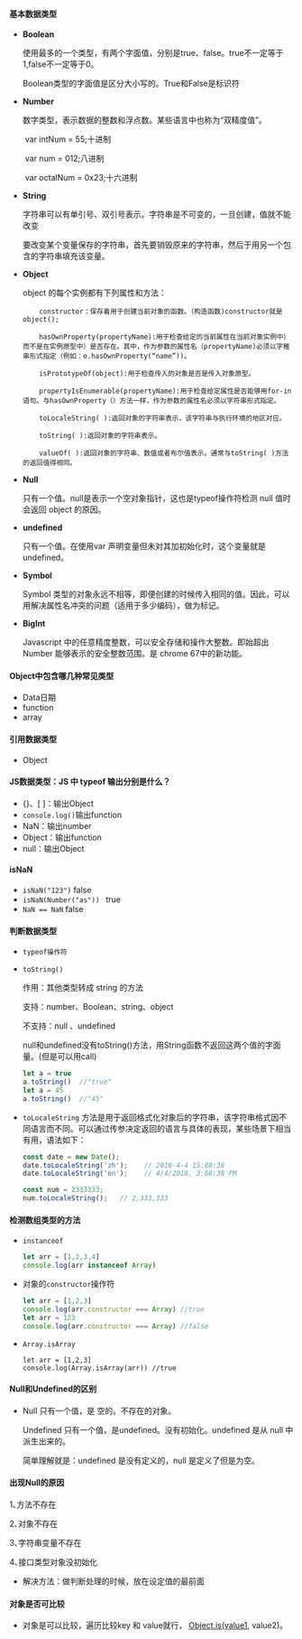 #### 基本数据类型

* **Boolean**

  使用最多的一个类型，有两个字面值，分别是true、false。true不一定等于1,false不一定等于0。

   Boolean类型的字面值是区分大小写的。True和False是标识符

* **Number**

  数字类型，表示数据的整数和浮点数。某些语言中也称为“双精度值”。

  ​     var intNum = 55;十进制

  ​     var num = 012;八进制

  ​     var octalNum = 0x23;十六进制

* **String**

  字符串可以有单引号、双引号表示。字符串是不可变的，一旦创建，值就不能改变

    要改变某个变量保存的字符串，首先要销毁原来的字符串，然后于用另一个包含的字符串填充该变量。

* **Object**

  object 的每个实例都有下列属性和方法：

          constructor：保存着用于创建当前对象的函数。（构造函数)constructor就是object();
      
          hasOwnProperty(propertyName):用于检查给定的当前属性在当前对象实例中）而不是在实例原型中）是否存在。其中，作为参数的属性名（propertyName)必须以字稚串形式指定（例如：o.hasOwnProperty(“name”))。
      
          isPrototypeOf(object):用于检查传入的对象是否是传入对象原型。
      
          propertyIsEnumerable(propertyName):用于检查给定属性是否能够用for-in语句。与hasOwnProperty（）方法一样，作为参数的属性名必须以字符串形式指定。
      
          toLocaleString( ):返回对象的字符串表示，该字符串与执行环境的地区对应。
      
          toString( ):返回对象的字符串表示。
      
          valueOf( ):返回对象的字符串、数值或者布尔值表示。通常与toString( )方法的返回值得相同。

* **Null**

  只有一个值。null是表示一个空对象指针，这也是typeof操作符检测 null 值时会返回 object 的原因。

* **undefined**

  只有一个值。在使用var 声明变量但未对其加初始化时，这个变量就是undefined。

* **Symbol**

  Symbol 类型的对象永远不相等，即便创建的时候传入相同的值。因此，可以用解决属性名冲突的问题（适用于多少编码），做为标记。

* **BigInt**

  Javascript 中的任意精度整数，可以安全存储和操作大整数。即始超出 Number 能够表示的安全整数范围。是 chrome 67中的新功能。

#### Object中包含哪几种常见类型

* Data日期
* function
* array

#### 引用数据类型

* Object

#### JS数据类型：JS 中 typeof 输出分别是什么？

* {}、[ ]：输出Object
* `console.log()`输出function
* NaN：输出number
* Object：输出function
* null：输出Object

#### isNaN

* `isNaN("123")`    false
* `isNaN(Number("as")) ` true
* `NaN == NaN`   false

#### 判断数据类型

* `typeof操作符`

* `toString()`

   作用：其他类型转成 string 的方法

   支持：number、Boolean、string、object 

   不支持：null 、undefined

  ​	null和undefined没有toString()方法，用String函数不返回这两个值的字面量。(但是可以用call)

  ```js
  let a = true
  a.toString()	//"true"
  let a = 45
  a.toString()	//"45"
  ```

* `toLocaleString` 方法是用于返回格式化对象后的字符串，该字符串格式因不同语言而不同。可以通过传参决定返回的语言与具体的表现，某些场景下相当有用，语法如下：

  ```js
  const date = new Date();
  date.toLocaleString('zh');    // 2018-4-4 15:08:38
  date.toLocaleString('en');    // 4/4/2018, 3:08:38 PM
  
  const num = 2333333;
  num.toLocaleString();   // 2,333,333
  ```

#### 检测数组类型的方法

* `instanceof`

  ```js
  let arr = [1,2,3,4]
  console.log(arr instanceof Array)
  ```

* 对象的`constructor`操作符

  ```js
  let arr = [1,2,3]
  console.log(arr.constructor === Array) //true
  let arr = 123
  console.log(arr.constructor === Array) //false
  ```

* `Array.isArray`

  ```
  let arr = [1,2,3]
  console.log(Array.isArray(arr)) //true
  ```

#### Null和Undefined的区别

* Null 只有一个值，是 空的。不存在的对象。

    Undefined 只有一个值，是undefined。没有初始化。undefined 是从 null 中派生出来的。

    简单理解就是：undefined 是没有定义的，null 是定义了但是为空。

#### 出现Null的原因

1､方法不存在

2､对象不存在

3､字符串变量不存在

4､接口类型对象没初始化 

* 解决方法：做判断处理的时候，放在设定值的最前面

#### 对象是否可比较

* 对象是可以比较，遍历比较key 和 value就行， [Object.is(value1](http://object.is/), value2)。

